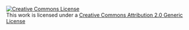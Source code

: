 <a rel="license" href="http://creativecommons.org/licenses/by/2.0/"><img alt="Creative Commons License" style="border-width:0" src="https://i.creativecommons.org/l/by/2.0/88x31.png"></a><br/>This work is licensed under a <a rel="license" href="http://creativecommons.org/licenses/by/2.0/">Creative Commons Attribution 2.0 Generic License</a>

